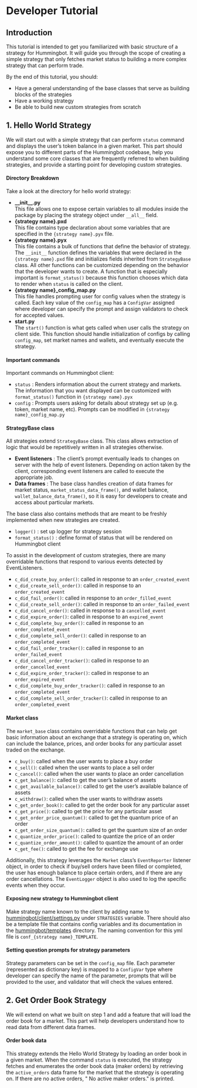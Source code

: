 # Developer Tutorial
## Introduction
This tutorial is intended to get you familiarized with basic structure of a strategy for Hummingbot. It will guide you through the scope of creating a simple strategy that only fetches market status to building a more complex strategy that can perform trade.

By the end of this tutorial, you should: 

* Have a general understanding of the base classes that serve as building blocks of the strategies
* Have a working strategy 
* Be able to build new custom strategies from scratch


## 1. Hello World Strategy
We will start out with a simple strategy that can perform `status` command and displays the user’s token balance in a given market. This part should expose you to different parts of the Hummingbot codebase, help you understand some core classes that are frequently referred to when building strategies, and provide a starting point for developing custom strategies. 

#### Directory Breakdown
Take a look at the directory for hello world strategy:

* **\_\_init__.py**  
This file allows one to expose certain variables to all modules inside the package by placing the strategy object under `__all__`  field.
* **{strategy name}.pxd**  
This file contains type declaration about some variables that are specified in the `{strategy name}.pyx` file.
* **{strategy name}.pyx**  
This file contains a bulk of functions that define the behavior of strategy. The `__init__` function defines the variables that were declared in the `{strategy name}.pxd` file and initializes fields inherited from `StrategyBase` class. All other functions can be customized depending on the behavior that the developer wants to create. A function that is especially important is `format_status()` because this function chooses which data to render when `status` is called on the client.
* **{strategy name}_config_map.py**  
This file handles prompting user for config values when the strategy is called. Each key value of the `config_map` has a `ConfigVar` assigned where developer can specify the prompt and assign validators to check for accepted values.
* **start.py**  
The `start()` function is what gets called when user calls the strategy on client side. This function should handle initialization of configs by calling `config_map`, set market names and wallets, and eventually execute the strategy.

#### Important commands
Important commands on Hummingbot client:

* `status` : Renders information about the current strategy and markets. The information that you want displayed can be customized with `format_status()` function in `{strategy name}.pyx`
* `config` : Prompts users asking for details about strategy set up (e.g. token, market name, etc). Prompts can be modified in `{strategy name}_config_map.py`

#### StrategyBase class
All strategies extend `StrategyBase` class. This class allows extraction of logic that would be repetitively written in all strategies otherwise. 

* **Event listeners** : The client’s prompt eventually leads to changes on server with the help of event listeners. Depending on action taken by the client, corresponding event listeners are called to execute the appropriate job.
* **Data frames** : The base class handles creation of data frames for market status, `market_status_data_frame()`, and wallet balance, `wallet_balance_data_frame()`, so it is easy for developers to create and access about particular markets.

The base class also contains methods that are meant to be freshly implemented when new strategies are created.

* `logger()` : set up logger for strategy session
* `format_status()` : define format of status that will be rendered on Hummingbot client

To assist in the development of custom strategies, there are many overridable functions that respond to various events detected by EventListeners. 

* `c_did_create_buy_order()`: called in response to an `order_created_event`
* `c_did_create_sell_order()`: called in response to an `order_created_event`
* `c_did_fail_order()`: called in response to an `order_filled_event`
* `c_did_create_sell_order()`: called in response to an `order_failed_event`
* `c_did_cancel_order()`: called in response to a `cancelled_event`
* `c_did_expire_order()`: called in response to an `expired_event`
* `c_did_complete_buy_order()`: called in response to an `order_completed_event`
* `c_did_complete_sell_order()`: called in response to an `order_completed_event`
* `c_did_fail_order_tracker()`: called in response to an `order_failed_event`
* `c_did_cancel_order_tracker()`: called in response to an `order_cancelled_event`
* `c_did_expire_order_tracker()`: called in response to an `order_expired_event`
* `c_did_complete_buy_order_tracker()`: called in response to an `order_completed_event`
* `c_did_complete_sell_order_tracker()`: called in response to an `order_completed_event`

#### Market class
The `market_base` class contains overridable functions that can help get basic information about an exchange that a strategy is operating on, which can include the balance, prices, and order books for any particular asset traded on the exchange. 

* `c_buy()`: called when the user wants to place a buy order
* `c_sell()`: called when the user wants to place a sell order
* `c_cancel()`: called when the user wants to place an order cancellation
* `c_get_balance()`: called to get the user’s balance of assets
* `c_get_available_balance()`: called to get the user’s available balance of assets
* `c_withdraw()`: called when the user wants to withdraw assets
* `c_get_order_book()`: called to get the order book for any particular asset
* `c_get_price()`: called to get the price for any particular asset
* `c_get_order_price_quantum()`: called to get the quantum price of an order
* `c_get_order_size_quantum()`: called to get the quantum size of an order
* `c_quantize_order_price()`: called to quantize the price of an order
* `c_quantize_order_amount()`: called to quantize the amount of an order
* `c_get_fee()`: called to get the fee for exchange use

Additionally, this strategy leverages the `Market` class’s `EventReporter` listener object, in order to check if buy/sell orders have been filled or completed, the user has enough balance to place certain orders, and if there are any order cancellations. The `EventLogger` object is also used to log the specific events when they occur. 

#### Exposing new strategy to Hummingbot client
Make strategy name known to the client by adding name to [hummingbot/client/settings.py](https://github.com/bitcoinsfacil/marketmaker_nmbi/blob/development/hummingbot/client/settings.py) under `STRATEGIES` variable. There should also be a template file that contains config variables and its documentation in the [hummingbot/templates](https://github.com/bitcoinsfacil/marketmaker_nmbi/tree/development/hummingbot/templates) directory. The naming convention for this yml file is `conf_{strategy name}_TEMPLATE`. 

#### Setting question prompts for strategy parameters
Strategy parameters can be set in the `config_map` file. Each parameter (represented as dictionary key) is mapped to a `ConfigVar` type where developer can specify the name of the parameter, prompts that will be provided to the user, and validator that will check the values entered. 

## 2. Get Order Book Strategy
We will extend on what we built on step 1 and add a feature that will load the order book for a market. This part will help developers understand how to read data from different data frames.

#### Order book data
This strategy extends the Hello World Strategy by loading an order book in a given market. When the command `status` is executed, the strategy fetches and enumerates the order book data (maker orders) by retrieving the `active_orders` data frame for the market that the strategy is operating on. If there are no active orders, " No active maker orders." is printed.

